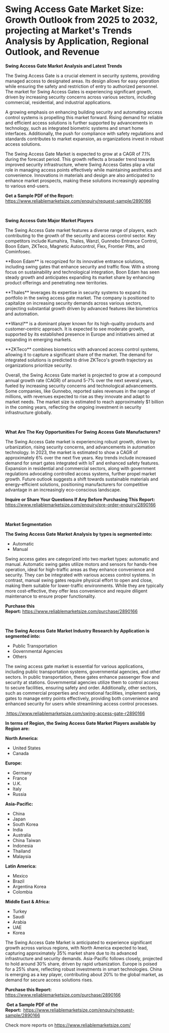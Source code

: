 <p><h1>Swing Access Gate Market Size: Growth Outlook from 2025 to 2032, projecting at Market's Trends Analysis by Application, Regional Outlook, and Revenue</h1></p><p><strong>Swing Access Gate Market Analysis and Latest Trends</strong></p>
<p><p>The Swing Access Gate is a crucial element in security systems, providing managed access to designated areas. Its design allows for easy operation while ensuring the safety and restriction of entry to authorized personnel. The market for Swing Access Gates is experiencing significant growth, driven by increasing security concerns across various sectors, including commercial, residential, and industrial applications.</p><p>A growing emphasis on enhancing building security and automating access control systems is propelling this market forward. Rising demand for reliable and efficient access solutions is further supported by advancements in technology, such as integrated biometric systems and smart home interfaces. Additionally, the push for compliance with safety regulations and standards contributes to market expansion, as organizations invest in robust access solutions.</p><p>The Swing Access Gate Market is expected to grow at a CAGR of 7.1% during the forecast period. This growth reflects a broader trend towards improved security infrastructure, where Swing Access Gates play a vital role in managing access points effectively while maintaining aesthetics and convenience. Innovations in materials and design are also anticipated to enhance market prospects, making these solutions increasingly appealing to various end-users.</p></p>
<p><strong>Get a Sample PDF of the Report:&nbsp;</strong> <a href="https://www.reliablemarketsize.com/enquiry/request-sample/2890166?utm_campaign=2315&utm_medium=2&utm_source=Github&utm_content=ia&utm_term=14032025&utm_id=swing-access-gate">https://www.reliablemarketsize.com/enquiry/request-sample/2890166</a></p>
<p>&nbsp;</p>
<p><strong>Swing Access Gate Major Market Players</strong></p>
<p><p>The Swing Access Gate market features a diverse range of players, each contributing to the growth of the security and access control sector. Key competitors include Kumahira, Thales, Wanzl, Gunnebo Entrance Control, Boon Edam, ZKTeco, Magnetic Autocontrol, Flex, Frontier Pitts, and Cominfosec.</p><p>**Boon Edam** is recognized for its innovative entrance solutions, including swing gates that enhance security and traffic flow. With a strong focus on sustainability and technological integration, Boon Edam has seen steady growth and anticipates expanding its market share by enhancing product offerings and penetrating new territories.</p><p>**Thales** leverages its expertise in security systems to expand its portfolio in the swing access gate market. The company is positioned to capitalize on increasing security demands across various sectors, projecting substantial growth driven by advanced features like biometrics and automation.</p><p>**Wanzl** is a dominant player known for its high-quality products and customer-centric approach. It is expected to see moderate growth, supported by its established presence in Europe and initiatives aimed at expanding in emerging markets.</p><p>**ZKTeco** combines biometrics with advanced access control systems, allowing it to capture a significant share of the market. The demand for integrated solutions is predicted to drive ZKTeco's growth trajectory as organizations prioritize security.</p><p>Overall, the Swing Access Gate market is projected to grow at a compound annual growth rate (CAGR) of around 5-7% over the next several years, fueled by increasing security concerns and technological advancements. Some companies, like Gunnebo, reported sales revenues in the range of millions, with revenues expected to rise as they innovate and adapt to market needs. The market size is estimated to reach approximately $1 billion in the coming years, reflecting the ongoing investment in security infrastructure globally.</p></p>
<p>&nbsp;</p>
<p><strong>What Are The Key Opportunities For Swing Access Gate Manufacturers?</strong></p>
<p><p>The Swing Access Gate market is experiencing robust growth, driven by urbanization, rising security concerns, and advancements in automation technology. In 2023, the market is estimated to show a CAGR of approximately 6% over the next five years. Key trends include increased demand for smart gates integrated with IoT and enhanced safety features. Expansion in residential and commercial sectors, along with government regulations advocating controlled access systems, further propel market growth. Future outlook suggests a shift towards sustainable materials and energy-efficient solutions, positioning manufacturers for competitive advantage in an increasingly eco-conscious landscape.</p></p>
<p><strong>Inquire or Share Your Questions If Any Before Purchasing This Report:</strong> <a href="https://www.reliablemarketsize.com/enquiry/pre-order-enquiry/2890166?utm_campaign=2315&utm_medium=2&utm_source=Github&utm_content=ia&utm_term=14032025&utm_id=swing-access-gate">https://www.reliablemarketsize.com/enquiry/pre-order-enquiry/2890166</a></p>
<p>&nbsp;</p>
<p><strong>Market Segmentation</strong></p>
<p><strong>The Swing Access Gate Market Analysis by types is segmented into:</strong></p>
<p><ul><li>Automatic</li><li>Manual</li></ul></p>
<p><p>Swing access gates are categorized into two market types: automatic and manual. Automatic swing gates utilize motors and sensors for hands-free operation, ideal for high-traffic areas as they enhance convenience and security. They can be integrated with various access control systems. In contrast, manual swing gates require physical effort to open and close, making them suitable for lower-traffic environments. While they are typically more cost-effective, they offer less convenience and require diligent maintenance to ensure proper functionality.</p></p>
<p><strong>Purchase this Report:&nbsp;</strong><a href="https://www.reliablemarketsize.com/purchase/2890166?utm_campaign=2315&utm_medium=2&utm_source=Github&utm_content=ia&utm_term=14032025&utm_id=swing-access-gate">https://www.reliablemarketsize.com/purchase/2890166</a></p>
<p>&nbsp;</p>
<p><strong>The Swing Access Gate Market Industry Research by Application is segmented into:</strong></p>
<p><ul><li>Public Transportation</li><li>Governmental Agencies</li><li>Others</li></ul></p>
<p><p>The swing access gate market is essential for various applications, including public transportation systems, governmental agencies, and other sectors. In public transportation, these gates enhance passenger flow and security at stations. Governmental agencies utilize them to control access to secure facilities, ensuring safety and order. Additionally, other sectors, such as commercial properties and recreational facilities, implement swing gates to manage entry points effectively, providing both convenience and enhanced security for users while streamlining access control processes.</p></p>
<p><a href="https://www.reliablemarketsize.com/swing-access-gate-r2890166?utm_campaign=2315&utm_medium=2&utm_source=Github&utm_content=ia&utm_term=14032025&utm_id=swing-access-gate">&nbsp;https://www.reliablemarketsize.com/swing-access-gate-r2890166</a></p>
<p><strong>In terms of Region, the Swing Access Gate Market Players available by Region are:</strong></p>
<p>
    <p> <strong> North America: </strong>
        <ul>
            <li>United States</li>
            <li>Canada</li>
        </ul>
        </p> 
    <p> <strong> Europe: </strong>
        <ul>
            <li>Germany</li>
            <li>France</li>
            <li>U.K.</li>
            <li>Italy</li>
            <li>Russia</li>
        </ul>
        </p> 
    <p> <strong> Asia-Pacific: </strong>
        <ul>
            <li>China</li>
            <li>Japan</li>
            <li>South Korea</li>
            <li>India</li>
            <li>Australia</li>
            <li>China Taiwan</li>
            <li>Indonesia</li>
            <li>Thailand</li>
            <li>Malaysia</li>
        </ul>
        </p> 
    <p> <strong> Latin America: </strong>
        <ul>
            <li>Mexico</li>
            <li>Brazil</li>
            <li>Argentina Korea</li>
            <li>Colombia</li>
        </ul>
        </p> 
    <p> <strong> Middle East & Africa: </strong>
        <ul>
            <li>Turkey</li>
            <li>Saudi</li>
            <li>Arabia</li>
            <li>UAE</li>
            <li>Korea</li>
        </ul>
    </p>
    </p>
<p><p>The Swing Access Gate Market is anticipated to experience significant growth across various regions, with North America expected to lead, capturing approximately 35% market share due to its advanced infrastructure and security demands. Asia-Pacific follows closely, projected to hold around 30% share, driven by rapid urbanization. Europe is poised for a 25% share, reflecting robust investments in smart technologies. China is emerging as a key player, contributing about 20% to the global market, as demand for secure access solutions rises.</p></p>
<p><strong>Purchase this Report: </strong><a href="https://www.reliablemarketsize.com/purchase/2890166?utm_campaign=2315&utm_medium=2&utm_source=Github&utm_content=ia&utm_term=14032025&utm_id=swing-access-gate">https://www.reliablemarketsize.com/purchase/2890166</a></p>
<p>&nbsp;<strong>Get a Sample PDF of the Report:&nbsp;&nbsp;</strong><a href="https://www.reliablemarketsize.com/enquiry/request-sample/2890166?utm_campaign=2315&utm_medium=2&utm_source=Github&utm_content=ia&utm_term=14032025&utm_id=swing-access-gate">https://www.reliablemarketsize.com/enquiry/request-sample/2890166</a></p>
<p><strong></strong></p>
<p>Check more reports on <a href="https://www.reliablemarketsize.com/?utm_campaign=2315&utm_medium=2&utm_source=Github&utm_content=ia&utm_term=14032025&utm_id=swing-access-gate">https://www.reliablemarketsize.com/</a></p>